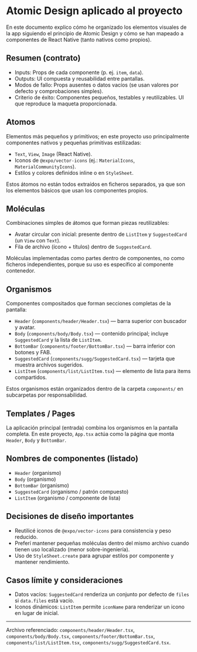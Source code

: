 # Atomic Design aplicado al proyecto

En este documento explico cómo he organizado los elementos visuales de la app siguiendo el principio de Atomic Design y cómo se han mapeado a componentes de React Native (tanto nativos como propios).

## Resumen (contrato)
- Inputs: Props de cada componente (p. ej. `item`, `data`).
- Outputs: UI compuesta y reusabilidad entre pantallas.
- Modos de fallo: Props ausentes o datos vacíos (se usan valores por defecto y comprobaciones simples).
- Criterio de éxito: Componentes pequeños, testables y reutilizables. UI que reproduce la maqueta proporcionada.

## Atomos
Elementos más pequeños y primitivos; en este proyecto uso principalmente componentes nativos y pequeñas primitivas estilizadas:
- `Text`, `View`, `Image` (React Native).
- Iconos de `@expo/vector-icons` (ej.: `MaterialIcons`, `MaterialCommunityIcons`).
- Estilos y colores definidos inline o en `StyleSheet`.

Estos átomos no están todos extraídos en ficheros separados, ya que son los elementos básicos que usan los componentes propios.

## Moléculas
Combinaciones simples de átomos que forman piezas reutilizables:
- Avatar circular con inicial: presente dentro de `ListItem` y `SuggestedCard` (un `View` con `Text`).
- Fila de archivo (ícono + títulos) dentro de `SuggestedCard`.

Moléculas implementadas como partes dentro de componentes, no como ficheros independientes, porque su uso es específico al componente contenedor.

## Organismos
Componentes compositados que forman secciones completas de la pantalla:
- `Header` (`components/header/Header.tsx`) — barra superior con buscador y avatar.
- `Body` (`components/body/Body.tsx`) — contenido principal; incluye `SuggestedCard` y la lista de `ListItem`.
- `BottomBar` (`components/footer/BottomBar.tsx`) — barra inferior con botones y FAB.
- `SuggestedCard` (`components/sugg/SuggestedCard.tsx`) — tarjeta que muestra archivos sugeridos.
- `ListItem` (`components/list/ListItem.tsx`) — elemento de lista para items compartidos.

Estos organismos están organizados dentro de la carpeta `components/` en subcarpetas por responsabilidad.

## Templates / Pages
La aplicación principal (entrada) combina los organismos en la pantalla completa. En este proyecto, `App.tsx` actúa como la página que monta `Header`, `Body` y `BottomBar`.

## Nombres de componentes (listado)
- `Header` (organismo)
- `Body` (organismo)
- `BottomBar` (organismo)
- `SuggestedCard` (organismo / patrón compuesto)
- `ListItem` (organismo / componente de lista)

## Decisiones de diseño importantes
- Reutilicé iconos de `@expo/vector-icons` para consistencia y peso reducido.
- Preferí mantener pequeñas moléculas dentro del mismo archivo cuando tienen uso localizado (menor sobre-ingeniería).
- Uso de `StyleSheet.create` para agrupar estilos por componente y mantener rendimiento.

## Casos límite y consideraciones
- Datos vacíos: `SuggestedCard` renderiza un conjunto por defecto de `files` si `data.files` está vacío.
- Iconos dinámicos: `ListItem` permite `iconName` para renderizar un icono en lugar de inicial.

---

Archivo referenciado: `components/header/Header.tsx`, `components/body/Body.tsx`, `components/footer/BottomBar.tsx`, `components/list/ListItem.tsx`, `components/sugg/SuggestedCard.tsx`.
